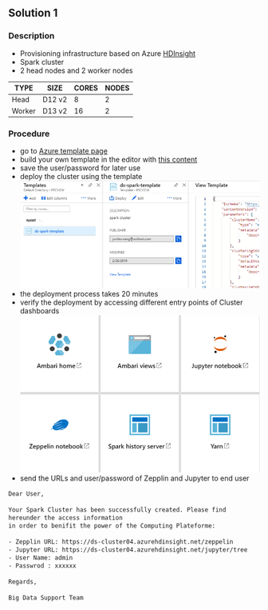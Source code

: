 ## Solution 1
### Description
- Provisioning infrastructure based on Azure [HDInsight](https://azure.microsoft.com/en-us/services/hdinsight/)
- Spark cluster
- 2 head nodes and 2 worker nodes

| TYPE | SIZE | CORES | NODES |
| -----|----- | ------|------ |
| Head |D12 v2|8      |2      |
|Worker|D13 v2|16     |2      |

### Procedure
- go to [Azure template page](https://portal.azure.com/#create/Microsoft.Template)
- build your own template in the editor with [this content](https://github.com/xydata/ds-workspace/blob/master/spark-cluster-template-std.json)
- save the user/password for later use
- deploy the cluster using the template
![deploy cluster](img/deploy_with_template.png)
- the deployment process takes 20 minutes
- verify the deployment by accessing different entry points of Cluster dashboards
![entry points](img/entry_points.png)
- send the URLs and user/password of Zepplin and Jupyter to end user
```
Dear User,

Your Spark Cluster has been successfully created. Please find hereunder the access information 
in order to benifit the power of the Computing Plateforme:

- Zepplin URL: https://ds-cluster04.azurehdinsight.net/zeppelin
- Jupyter URL: https://ds-cluster04.azurehdinsight.net/jupyter/tree
- User Name: admin
- Passwrod : xxxxxx

Regards,

Big Data Support Team
```
